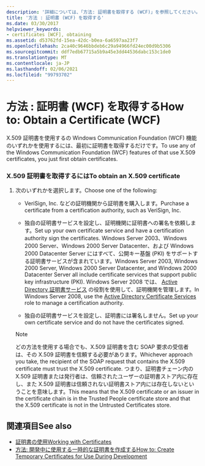 ```yaml
---
description: '詳細については、「方法: 証明書を取得する (WCF)」を参照してください。'
title: '方法 : 証明書 (WCF) を取得する'
ms.date: 03/30/2017
helpviewer_keywords:
- certificates [WCF], obtaining
ms.assetid: d53762fd-15ea-42dc-b0ea-6a6597aa23f7
ms.openlocfilehash: 2ca40c9646bbdeb6c29a94966fd24ec00d9b5306
ms.sourcegitcommit: ddf7edb67715a5b9a45e3dd44536dabc153c1de0
ms.translationtype: MT
ms.contentlocale: ja-JP
ms.lasthandoff: 02/06/2021
ms.locfileid: "99793702"
---
```

# <a name="how-to-obtain-a-certificate-wcf"></a><span data-ttu-id="ea1ad-103">方法 : 証明書 (WCF) を取得する</span><span class="sxs-lookup"><span data-stu-id="ea1ad-103">How to: Obtain a Certificate (WCF)</span></span>

<span data-ttu-id="ea1ad-104">X.509 証明書を使用するの Windows Communication Foundation (WCF) 機能のいずれかを使用するには、最初に証明書を取得するだけです。</span><span class="sxs-lookup"><span data-stu-id="ea1ad-104">To use any of the Windows Communication Foundation (WCF) features of that use X.509 certificates, you just first obtain certificates.</span></span>  
  
### <a name="to-obtain-an-x509-certificate"></a><span data-ttu-id="ea1ad-105">X.509 証明書を取得するには</span><span class="sxs-lookup"><span data-stu-id="ea1ad-105">To obtain an X.509 certificate</span></span>  
  
1. <span data-ttu-id="ea1ad-106">次のいずれかを選択します。</span><span class="sxs-lookup"><span data-stu-id="ea1ad-106">Choose one of the following:</span></span>  
  
    - <span data-ttu-id="ea1ad-107">VeriSign, Inc. などの証明機関から証明書を購入します。</span><span class="sxs-lookup"><span data-stu-id="ea1ad-107">Purchase a certificate from a certification authority, such as VeriSign, Inc.</span></span>  
  
    - <span data-ttu-id="ea1ad-108">独自の証明書サービスを設定し、証明機関に証明書への署名を依頼します。</span><span class="sxs-lookup"><span data-stu-id="ea1ad-108">Set up your own certificate service and have a certification authority sign the certificates.</span></span> <span data-ttu-id="ea1ad-109">Windows Server 2003、Windows 2000 Server、Windows 2000 Server Datacenter、および Windows 2000 Datacenter Server にはすべて、公開キー基盤 (PKI) をサポートする証明書サービスが含まれています。</span><span class="sxs-lookup"><span data-stu-id="ea1ad-109">Windows Server 2003, Windows 2000 Server, Windows 2000 Server Datacenter, and Windows 2000 Datacenter Server all include certificate services that support public key infrastructure (PKI).</span></span> <span data-ttu-id="ea1ad-110">Windows Server 2008 では、 [Active Directory 証明書サービス](/previous-versions/windows/it-pro/windows-server-2008-R2-and-2008/cc731564(v=ws.10)) の役割を使用して、証明機関を管理します。</span><span class="sxs-lookup"><span data-stu-id="ea1ad-110">In Windows Server 2008, use the [Active Directory Certificate Services](/previous-versions/windows/it-pro/windows-server-2008-R2-and-2008/cc731564(v=ws.10)) role to manage a certification authority.</span></span>  
  
    - <span data-ttu-id="ea1ad-111">独自の証明書サービスを設定し、証明書には署名しません。</span><span class="sxs-lookup"><span data-stu-id="ea1ad-111">Set up your own certificate service and do not have the certificates signed.</span></span>  
  
    > [!NOTE]
    > <span data-ttu-id="ea1ad-112">どの方法を使用する場合でも、X.509 証明書を含む SOAP 要求の受信者は、その X.509 証明書を信頼する必要があります。</span><span class="sxs-lookup"><span data-stu-id="ea1ad-112">Whichever approach you take, the recipient of the SOAP request that contains the X.509 certificate must trust the X.509 certificate.</span></span> <span data-ttu-id="ea1ad-113">つまり、証明書チェーン内の X.509 証明書または発行者は、信頼されたユーザーの証明書ストア内に存在し、また X.509 証明書は信頼されない証明書ストア内には存在しないということを意味します。</span><span class="sxs-lookup"><span data-stu-id="ea1ad-113">This means that the X.509 certificate or an issuer in the certificate chain is in the Trusted People certificate store and that the X.509 certificate is not in the Untrusted Certificates store.</span></span>  
  
## <a name="see-also"></a><span data-ttu-id="ea1ad-114">関連項目</span><span class="sxs-lookup"><span data-stu-id="ea1ad-114">See also</span></span>

- [<span data-ttu-id="ea1ad-115">証明書の使用</span><span class="sxs-lookup"><span data-stu-id="ea1ad-115">Working with Certificates</span></span>](working-with-certificates.md)
- [<span data-ttu-id="ea1ad-116">方法: 開発中に使用する一時的な証明書を作成する</span><span class="sxs-lookup"><span data-stu-id="ea1ad-116">How to: Create Temporary Certificates for Use During Development</span></span>](how-to-create-temporary-certificates-for-use-during-development.md)
